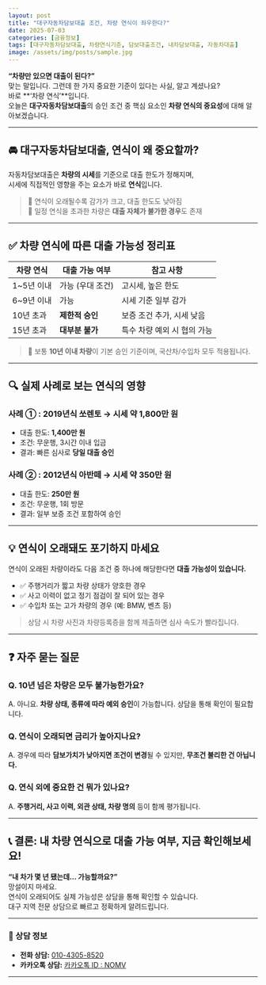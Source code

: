 ```yaml
---
layout: post
title: "대구자동차담보대출 조건, 차량 연식이 좌우한다?"
date: 2025-07-03
categories: [금융정보]
tags: [대구자동차담보대출, 차량연식기준, 담보대출조건, 내차담보대출, 자동차대출]
image: /assets/img/posts/sample.jpg
---
```


**“차량만 있으면 대출이 된다?”**  
맞는 말입니다. 그런데 한 가지 중요한 기준이 있다는 사실, 알고 계셨나요?  
바로 **‘차량 연식’**입니다.  
오늘은 **대구자동차담보대출**의 승인 조건 중 핵심 요소인 **차량 연식의 중요성**에 대해 알아보겠습니다.

---

## 🚘 대구자동차담보대출, 연식이 왜 중요할까?

자동차담보대출은 **차량의 시세**를 기준으로 대출 한도가 정해지며,  
시세에 직접적인 영향을 주는 요소가 바로 **연식**입니다.

> 📌 연식이 오래될수록 감가가 크고, 대출 한도도 낮아짐  
> 📌 일정 연식을 초과한 차량은 **대출 자체가 불가한 경우**도 존재  

---

## ✅ 차량 연식에 따른 대출 가능성 정리표

| 차량 연식      | 대출 가능 여부       | 참고 사항 |
|----------------|---------------------|------------|
| 1~5년 이내      | 가능 (우대 조건)     | 고시세, 높은 한도 |
| 6~9년 이내      | 가능                 | 시세 기준 일부 감가 |
| 10년 초과       | **제한적 승인**      | 보증 조건 추가, 시세 낮음 |
| 15년 초과       | **대부분 불가**       | 특수 차량 예외 시 협의 가능 |

> 📌 보통 **10년 이내 차량**이 기본 승인 기준이며, 국산차/수입차 모두 적용됩니다.

---

## 🔍 실제 사례로 보는 연식의 영향

### 사례 ① : 2019년식 쏘렌토 → 시세 약 1,800만 원  
- 대출 한도: **1,400만 원**  
- 조건: 무운행, 3시간 이내 입금  
- 결과: 빠른 심사로 **당일 대출 승인**

### 사례 ② : 2012년식 아반떼 → 시세 약 350만 원  
- 대출 한도: **250만 원**  
- 조건: 무운행, 1회 방문  
- 결과: 일부 보증 조건 포함하여 승인

---

## 💡 연식이 오래돼도 포기하지 마세요

연식이 오래된 차량이라도 다음 조건 중 하나에 해당한다면 **대출 가능성이 있습니다.**

- ✅ 주행거리가 짧고 차량 상태가 양호한 경우  
- ✅ 사고 이력이 없고 정기 점검이 잘 되어 있는 경우  
- ✅ 수입차 또는 고가 차량의 경우 (예: BMW, 벤츠 등)

> 상담 시 차량 사진과 차량등록증을 함께 제출하면 심사 속도가 빨라집니다.

---

## ❓ 자주 묻는 질문

### Q. 10년 넘은 차량은 모두 불가능한가요?  
A. 아니요. **차량 상태, 종류에 따라 예외 승인**이 가능합니다. 상담을 통해 확인이 필요합니다.

### Q. 연식이 오래되면 금리가 높아지나요?  
A. 경우에 따라 **담보가치가 낮아지면 조건이 변경**될 수 있지만, **무조건 불리한 건 아닙니다.**

### Q. 연식 외에 중요한 건 뭐가 있나요?  
A. **주행거리, 사고 이력, 외관 상태, 차량 명의** 등이 함께 평가됩니다.

---

## 📞 결론: 내 차량 연식으로 대출 가능 여부, 지금 확인해보세요!

**“내 차가 몇 년 됐는데... 가능할까요?”**  
망설이지 마세요.  
연식이 오래되어도 실제 가능성은 상담을 통해 확인할 수 있습니다.  
대구 지역 전문 상담으로 빠르고 정확하게 알려드립니다.

---

### 📱 상담 정보

- **전화 상담:** [010-4305-8520](tel:+01043058520)  
- **카카오톡 상담:** [카카오톡 ID : NOMV](http://qr.kakao.com/talk/Mn4n0eBRcrJ.Lg7JzM6792eJ8pI-)

---
